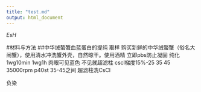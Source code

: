 ```yaml
---
title: "test.md"
output: html_document
---
```


*EsH*

#材料与方法
##中华绒螯蟹血蓝蛋白的提纯
取样
购买新鲜的中华绒螯蟹（俗名大闸蟹），使用清水冲洗蟹外壳，自然晾干。使用酒精
立即pbs防止凝固
纯化
1wg10min
1wg1h
肉眼可见蓝色
不见就超滤柱
cscl梯度15%-25 35 45
35000rpm p40st
35-45之间
超滤柱洗CsCl

负染

